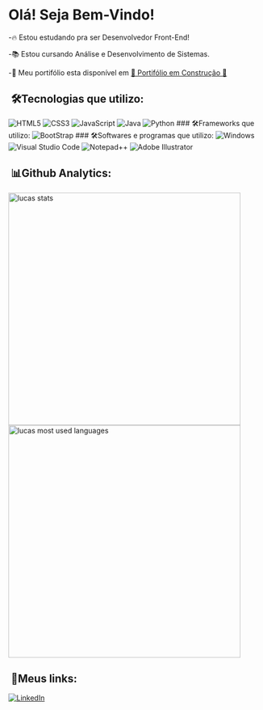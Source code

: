 # Olá! Seja Bem-Vindo!

-🔥 Estou estudando pra ser Desenvolvedor Front-End!

-📚 Estou cursando Análise e Desenvolvimento de Sistemas.
  
-🔨 Meu portifólio esta disponível em [🚨 Portifólio em Construção 🚨]()
  
##  &nbsp;🛠Tecnologias que utilizo:
<img src="https://img.shields.io/badge/HTML5-E34F26?style=for-the-badge&logo=html5&logoColor=white" alt="HTML5">
<img src="https://img.shields.io/badge/CSS3-1572B6?style=for-the-badge&logo=css3&logoColor=white" alt="CSS3">
<img src="https://img.shields.io/badge/JavaScript-F7DF1E?style=for-the-badge&logo=javascript&logoColor=black" alt="JavaScript">
<img src="https://img.shields.io/badge/Java-ED8B00?style=for-the-badge&logo=java&logoColor=white" alt="Java">
<img src="https://img.shields.io/badge/Python-3776AB?style=for-the-badge&logo=python&logoColor=white" alt="Python">
### 🛠Frameworks que utilizo:
<img src="https://img.shields.io/badge/Bootstrap-563D7C?style=for-the-badge&logo=bootstrap&logoColor=white" alt="BootStrap">
### 🛠Softwares e programas que utilizo:
<img src="https://img.shields.io/badge/Windows-0078D6?style=for-the-badge&logo=windows&logoColor=white" alt="Windows">
<img src="https://img.shields.io/badge/Visual_Studio_Code-0078D4?style=for-the-badge&logo=visual%20studio%20code&logoColor=white" alt="Visual Studio Code">
<img src="https://img.shields.io/badge/Notepad++-90E59A.svg?style=for-the-badge&logo=notepad%2B%2B&logoColor=black" alt="Notepad++">
<img src="https://img.shields.io/badge/Adobe%20Illustrator-FF9A00?style=for-the-badge&logo=adobe%20illustrator&logoColor=white" alt="Adobe Illustrator">

##  &nbsp;📊Github Analytics:
<img width="460em" src="https://github-readme-stats.vercel.app/api?username=lukkazrx&show_icons=true&theme=tokyonight" alt="lucas stats"><img width="460em" src="https://github-readme-stats.vercel.app/api/top-langs/?username=lukkazrx&layout=compact&theme=tokyonight" alt="lucas most used languages">

##  &nbsp;🔗Meus links:
[![LinkedIn](https://img.shields.io/badge/LinkedIn-0077B5?style=for-the-badge&logo=linkedin&logoColor=white)](https://www.linkedin.com/in/lukkazrx/)


